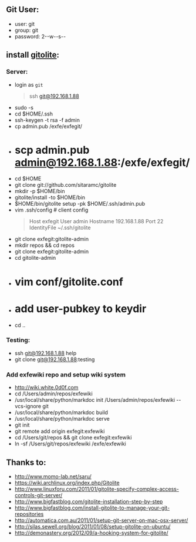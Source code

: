 ## Git User:
  * user: git
  * group: git
  * password: 2--w--s--

## install [gitolite](https://github.com/sitaramc/gitolite):

### Server:
  * login as `git`
    > ssh git@192.168.1.88
  * sudo -s
  * cd $HOME/.ssh
  * ssh-keygen -t rsa -f admin
  * cp admin.pub /exfe/exfegit/
  * # scp admin.pub admin@192.168.1.88:/exfe/exfegit/
  * cd $HOME
  * git clone git://github.com/sitaramc/gitolite
  * mkdir -p $HOME/bin
  * gitolite/install -to $HOME/bin
  * $HOME/bin/gitolite setup -pk $HOME/.ssh/admin.pub
  * vim .ssh/config # client config
    > Host exfegit
    >   User admin
    >   Hostname 192.168.1.88
    >   Port 22
    >   IdentityFile ~/.ssh/gitolite
  * git clone exfegit:gitolite-admin
  * mkdir repos && cd repos
  * git clone exfegit:gitolite-admin
  * cd gitolite-admin
  * # vim conf/gitolite.conf
  * # add user-pubkey to keydir
  * cd ..

### Testing:
  * ssh git@192.168.1.88 help
  * git clone git@192.168.1.88:testing

### Add exfewiki repo and setup wiki system
  * http://wiki.white.0d0f.com
  * cd /Users/admin/repos/exfewiki
  * /usr/local/share/python/markdoc init /Users/admin/repos/exfewiki --vcs-ignore git
  * /usr/local/share/python/markdoc build
  * /usr/local/share/python/markdoc serve
  * git init
  * git remote add origin exfegit:exfewiki
  * cd /Users/git/repos && git clone exfegit:exfewiki
  * ln -sf /Users/git/repos/exfewiki /exfe/exfewiki

## Thanks to:
  * http://www.momo-lab.net/saru/
  * https://wiki.archlinux.org/index.php/Gitolite
  * http://www.linuxforu.com/2011/01/gitolite-specify-complex-access-controls-git-server/
  * http://www.bigfastblog.com/gitolite-installation-step-by-step
  * http://www.bigfastblog.com/install-gitolite-to-manage-your-git-repositories
  * http://automatica.com.au/2011/01/setup-git-server-on-mac-osx-server/
  * http://silas.sewell.org/blog/2011/01/08/setup-gitolite-on-ubuntu/
  * http://demonastery.org/2012/09/a-hooking-system-for-gitolite/

